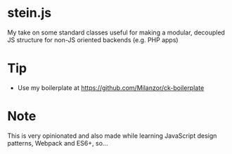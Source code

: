 # stein.js
My take on some standard classes useful for making a modular, decoupled JS structure for non-JS oriented backends (e.g. PHP apps)

# Tip

- Use my boilerplate at https://github.com/Milanzor/ck-boilerplate

# Note
This is very opinionated and also made while learning JavaScript design patterns, Webpack and ES6+, so...
